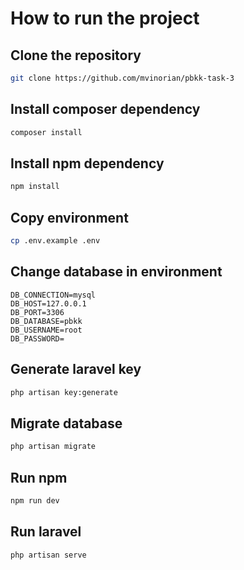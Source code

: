 # How to run the project

## Clone the repository

```sh
git clone https://github.com/mvinorian/pbkk-task-3
```

## Install composer dependency

```sh
composer install
```

## Install npm dependency

```sh
npm install
```

## Copy environment

```sh
cp .env.example .env
```

## Change database in environment

```
DB_CONNECTION=mysql
DB_HOST=127.0.0.1
DB_PORT=3306
DB_DATABASE=pbkk
DB_USERNAME=root
DB_PASSWORD=
```

## Generate laravel key

```sh
php artisan key:generate
```

## Migrate database

```sh
php artisan migrate
```

## Run npm

```sh
npm run dev
```

## Run laravel

```sh
php artisan serve
```
